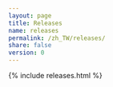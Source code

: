 ```yaml
---
layout: page
title: Releases
name: releases
permalink: /zh_TW/releases/
share: false
version: 0
---
```


{% include releases.html %}
